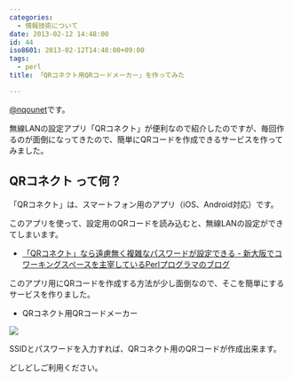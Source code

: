 ```yaml
---
categories:
  - 情報技術について
date: 2013-02-12 14:48:00
id: 44
iso8601: 2013-02-12T14:48:00+09:00
tags:
  - perl
title: 「QRコネクト用QRコードメーカー」を作ってみた

---
```


<p><a href="https://twitter.com/nqounet">@nqounet</a>です。</p>

<p>無線LANの設定アプリ「QRコネクト」が便利なので紹介したのですが、毎回作るのが面倒になってきたので、簡単にQRコードを作成できるサービスを作ってみました。</p>

<h2>QRコネクト って何？</h2>

<p>「QRコネクト」は、スマートフォン用のアプリ（iOS、Android対応）です。</p>

<p>このアプリを使って、設定用のQRコードを読み込むと、無線LANの設定ができてしまいます。</p>

<ul><li><a href="http://www.nishimiyahara.net/2013/02/12/122400">「QRコネクト」なら遠慮無く複雑なパスワードが設定できる - 新大阪でコワーキングスペースを主宰しているPerlプログラマのブログ</a></li></ul>

<p>このアプリ用にQRコードを作成する方法が少し面倒なので、そこを簡単にするサービスを作りました。</p>

<ul><li>QRコネクト用QRコードメーカー</li></ul>

<div><a href="http://2.bp.blogspot.com/-uI1xmet-UTY/URnYUZaJeCI/AAAAAAAAAYE/VcGoy7bFN6U/s1600/QR%25E3%2582%25B3%25E3%2583%258D%25E3%2582%25AF%25E3%2583%2588%25E7%2594%25A8QR%25E3%2582%25B3%25E3%2583%25BC%25E3%2583%2589%25E3%2583%25A1%25E3%2583%25BC%25E3%2582%25AB%25E3%2583%25BC.png" imageanchor="1"><img border="0" src="http://2.bp.blogspot.com/-uI1xmet-UTY/URnYUZaJeCI/AAAAAAAAAYE/VcGoy7bFN6U/s200/QR%25E3%2582%25B3%25E3%2583%258D%25E3%2582%25AF%25E3%2583%2588%25E7%2594%25A8QR%25E3%2582%25B3%25E3%2583%25BC%25E3%2583%2589%25E3%2583%25A1%25E3%2583%25BC%25E3%2582%25AB%25E3%2583%25BC.png"></a></div>

<p>SSIDとパスワードを入力すれば、QRコネクト用のQRコードが作成出来ます。</p>

<p>どしどしご利用ください。</p>
    	